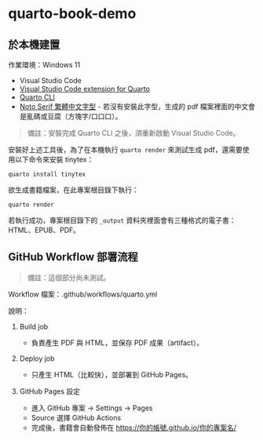 # quarto-book-demo

## 於本機建置

作業環境：Windows 11

- Visual Studio Code
- [Visual Studio Code extension for Quarto](https://marketplace.visualstudio.com/items?itemName=quarto.quarto)
- [Quarto CLI](https://quarto.org/docs/get-started/)
- [Noto Serif 繁體中文字型](https://fonts.google.com/noto/specimen/Noto+Serif+TC) - 若沒有安裝此字型，生成的 pdf 檔案裡面的中文會是亂碼或豆腐（方塊字/口口口）。

> 備註：安裝完成 Quarto CLI 之後，須重新啟動 Visual Studio Code。

安裝好上述工具後，為了在本機執行 `quarto render` 來測試生成 pdf，還需要使用以下命令來安裝 tinytex：

```shell
quarto install tinytex
```

欲生成書籍檔案，在此專案根目錄下執行：

```shell
quarto render
```

若執行成功，專案根目錄下的 `_output` 資料夾裡面會有三種格式的電子書：HTML、EPUB、PDF。

## GitHub Workflow 部署流程

> 備註：這個部分尚未測試。

Workflow 檔案：.github/workflows/quarto.yml

說明：

1. Build job

    - 負責產生 PDF 與 HTML，並保存 PDF 成果（artifact）。

2. Deploy job

    - 只產生 HTML（比較快），並部署到 GitHub Pages。

3. GitHub Pages 設定

    - 進入 GitHub 專案 → Settings → Pages
    - Source 選擇 GitHub Actions
    - 完成後，書籍會自動發佈在 https://你的帳號.github.io/你的專案名/